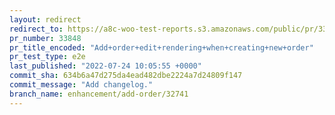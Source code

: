 ```yaml
---
layout: redirect
redirect_to: https://a8c-woo-test-reports.s3.amazonaws.com/public/pr/33848/e2e/index.html
pr_number: 33848
pr_title_encoded: "Add+order+edit+rendering+when+creating+new+order"
pr_test_type: e2e
last_published: "2022-07-24 10:05:55 +0000"
commit_sha: 634b6a47d275da4ead482dbe2224a7d24809f147
commit_message: "Add changelog."
branch_name: enhancement/add-order/32741
---
```


